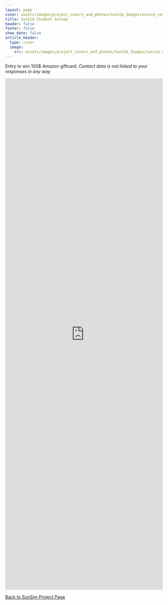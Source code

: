 ```yaml
---
layout: page
cover: assets/images/project_covers_and_photos/SunSim_Images/sunsim_cover_3.png
title: SunSim Student Survey
header: false
footer: false
show_date: false
article_header:
  type: cover
  image:
    src: assets/images/project_covers_and_photos/SunSim_Images/sunsim_cover_3.png
---
```



Entry to win 100$ Amazon giftcard.
*Contact data is not linked to your responses in any way*

<div style="display: flex; justify-content: center;">
  <iframe src="https://docs.google.com/forms/d/e/1FAIpQLSc3SVB3LaMzQv3mzGYIFoiEaEzYU3Zd0zveb85wCVz5oSdwwg/viewform?embedded=true" width="840" height="1634" frameborder="0" marginheight="0" marginwidth="0">Loading…</iframe>
</div>

<a class="button button--secondary button--rounded button--sm" href="/collections/_projects/0001-01-01-SunSim.md">Back to SunSim Project Page</a>